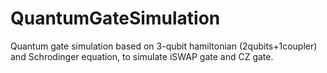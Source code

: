 # QuantumGateSimulation
Quantum gate simulation based on 3-qubit hamiltonian (2qubits+1coupler) and Schrodinger equation, to simulate iSWAP gate and CZ gate.
